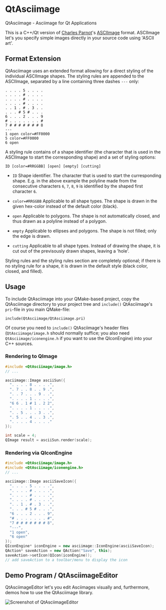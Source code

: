 # QtAsciimage
QtAsciimage - Asciimage for Qt Applications

This is a C++/Qt version of [Charles Parnot](https://twitter.com/cparnot)'s [ASCIImage](http://asciimage.org/) format. ASCIImage let's you specify simple images directly in your source code using 'ASCII art'.

## Format Extension
QtAsciimage uses an extended format allowing for a direct styling of the individual ASCIImage shapes. The styling rules are appended to the ASCIImage, separated by a line containing three dashes `---` only:

    . . . . 5 . . . .
    . . . . # . . . .
    . . . . # . . . .
    . . . . # . . . .
    . . 1 . # . 3 . .
    . . . # 5 # . . .
    6 . . . 2 . . . 9
    # . . . . . . . #
    7 # # # # # # # 8
    ---
    1 open color=#FF0000
    5 color=#FF0000
    6 open 

A styling rule contains of a shape identifier (the character that is used in the ASCIImage to start the corresponding shape) and a set of styling options:
    
    ID [color=#RRGGBB] [open] [empty] [cutting]

*   `ID`
Shape identifier. The character that is used to start the curresponding shape. E.g. in the above example the polyline made from the consecutive characters `6`, `7`, `8`, `9` is identified by the shaped first character `6`. 

*   `color=#RRGGBB`
Applicable to all shape types.
The shape is drawn in the given hex-color instead of the default color (black).

*   `open`
Applicable to polygons.
The shape is not automatically closed, and thus drawn as a polyline instead of a polygon. 

*   `empty`
Applicable to ellipses and polygons.
The shape is not filled; only the edge is drawn.

*   `cutting`
Applicable to all shape types.
Instead of drawing the shape, it is cut out of the previsously drawn shapes, leaving a 'hole'.

Styling rules and the styling rules section are completely optional; if there is no styling rule for a shape, it is drawn in the default style (black color, closed, and filled).

## Usage 
To include QtAsciimage into your QMake-based project, copy the QtAsciimage directory to your project tree and `include()` QtAsciimage's `pri`-file in you main QMake-file:

    include(QtAsciimage/QtAsciimage.pri)

Of course you need to `include()` QtAsciimage's header files (`QtAsciimage/image.h` should normally suffice; you also need `QtAsciimage/iconengine.h` if you want to use the QIconEngine) into your C++ sources. 

### Rendering to QImage

```C++
#include <QtAsciimage/image.h>
// ...

asciimage::Image asciiSun({
  ". . . . 8 . . . .",
  ". 7 . . 8 . . 9 .",
  ". . 7 . . . 9 . .",
  ". . . . 1 . . . .",
  "6 6 . 1 # 1 . 2 2",
  ". . . . 1 . . . .",
  ". . 5 . . . 3 . .",
  ". 5 . . 4 . . 3 .",
  ". . . . 4 . . . ."
});

int scale = 4;
QImage result = asciiSun.render(scale);
```

### Rendering via QIconEngine

```C++
#include <QtAsciimage/image.h>
#include <QtAsciimage/iconengine.h>
// ...

asciimage::Image asciiSaveIcon({
  ". . . . 5 . . . .",
  ". . . . # . . . .",
  ". . . . # . . . .",
  ". . . . # . . . .",
  ". . 1 . # . 3 . .",
  ". . . # 5 # . . .",
  "6 . . . 2 . . . 9",
  "# . . . . . . . #",
  "7 # # # # # # # 8",
  "---",
  "1 open",
  "6 open"
});
QIconEngine* iconEngine = new asciimage::IconEngine(asciiSaveIcon);
QAction* saveAction = new QAction("Save", this);
saveAction->setIcon(QIcon(iconEngine));
// add saveAction to a toolbar/menu to display the icon
```

## Demo Program / QtAsciimageEditor

QtAsciimageEditor let's you edit Asciimages visually and, furthermore, demos how to use the QtAsciimage library.
 
![Screenshot of QtAsciimageEditor](http://flopp.github.io/QtAsciimage/editor-screenshot.png)
